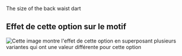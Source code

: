 The size of the back waist dart

## Effet de cette option sur le motif

![Cette image montre l'effet de cette option en superposant plusieurs variantes qui ont une valeur différente pour cette option](breanna_waistdartsize_sample.svg "Effet de cette option sur le motif")
